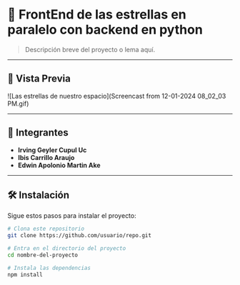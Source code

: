 # 🚀 **FrontEnd de las estrellas en paralelo con backend en python**
> Descripción breve del proyecto o lema aquí.

---

## 📸 **Vista Previa**  
![Las estrellas de nuestro espacio](Screencast from 12-01-2024 08_02_03 PM.gif)

---

## 👥 **Integrantes**  
- **Irving Geyler Cupul Uc**   
- **Ibis Carrillo Araujo**   
- **Edwin Apolonio Martin Ake**  

---

## 🛠️ **Instalación**  
Sigue estos pasos para instalar el proyecto:  

```bash
# Clona este repositorio
git clone https://github.com/usuario/repo.git  

# Entra en el directorio del proyecto
cd nombre-del-proyecto  

# Instala las dependencias
npm install  
